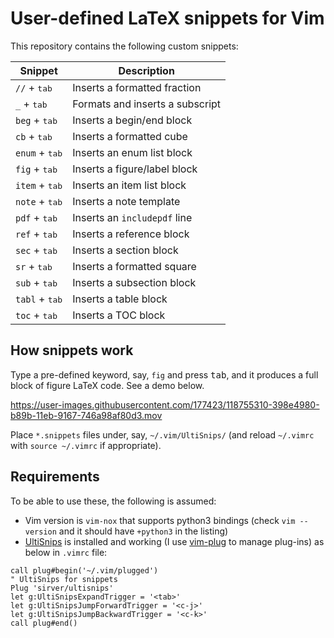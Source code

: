 # User-defined LaTeX snippets for Vim

This repository contains the following custom snippets:

| Snippet                   | Description                     |
| ------------------------- | ------------------------------- |
| `//` + <kbd>tab</kbd>     | Inserts a formatted fraction    |
| `_` + <kbd>tab</kbd>      | Formats and inserts a subscript |
| `beg` + <kbd>tab</kbd>    | Inserts a begin/end block       |
| `cb` + <kbd>tab</kbd>     | Inserts a formatted cube        |
| `enum` + <kbd>tab</kbd>   | Inserts an enum list block      |
| `fig` + <kbd>tab</kbd>    | Inserts a figure/label block    |
| `item` + <kbd>tab</kbd>   | Inserts an item list block      |
| `note` + <kbd>tab</kbd>   | Inserts a note template         |
| `pdf` + <kbd>tab</kbd>    | Inserts an `includepdf` line    |
| `ref` + <kbd>tab</kbd>    | Inserts a reference block       |
| `sec` + <kbd>tab</kbd>    | Inserts a section block         |
| `sr` + <kbd>tab</kbd>     | Inserts a formatted square      |
| `sub` + <kbd>tab</kbd>    | Inserts a subsection block      |
| `tabl` + <kbd>tab</kbd>   | Inserts a table block           |
| `toc` + <kbd>tab</kbd>    | Inserts a TOC block             |

## How snippets work

Type a pre-defined keyword, say, `fig` and press <kbd>tab</kbd>, and it produces a full block of figure LaTeX code. See a demo below.

https://user-images.githubusercontent.com/177423/118755310-398e4980-b89b-11eb-9167-746a98af80d3.mov

Place `*.snippets` files under, say, `~/.vim/UltiSnips/` (and reload `~/.vimrc` with `source ~/.vimrc` if appropriate). 

## Requirements

To be able to use these, the following is assumed: 

- Vim version is `vim-nox` that supports python3 bindings (check `vim --version` and it should have `+python3` in the listing)
- [UltiSnips][us] is installed and working (I use [vim-plug][vp] to manage plug-ins) as below in `.vimrc` file:

```vim
call plug#begin('~/.vim/plugged')
" UltiSnips for snippets
Plug 'sirver/ultisnips'
let g:UltiSnipsExpandTrigger = '<tab>'
let g:UltiSnipsJumpForwardTrigger = '<c-j>'
let g:UltiSnipsJumpBackwardTrigger = '<c-k>'
call plug#end()
```

[us]: https://github.com/SirVer/ultisnips
[vp]: https://github.com/junegunn/vim-plug
